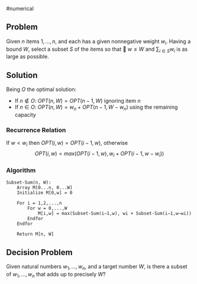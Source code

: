 #numerical
## Problem
Given $n$ items ${1, . . . , n}$, and each has a given nonnegative weight $w_i$. Having a bound $W$, select a subset $S$ of the items so that  $w ≤ W$ and $\sum_{i\in S}{w_i}$ is as large as possible.
## Solution
Being $O$ the optimal solution:
- If $n \notin O$: $OPT(n, W) = OPT(n − 1, W)$ ignoring item $n$
- If $n∈O$: $OPT(n,W)=w_n+OPT(n−1,W−w_n)$ using the remaining capacity
### Recurrence Relation
If $w < w_i$ then $OPT(i, w) = OPT(i − 1, w)$, otherwise $$OPT(i,w)=max(OPT(i−1,w),w_i +OPT(i−1,w−w_i))$$
### Algorithm
```
Subset-Sum(n, W):
	Array M[0...n, 0...W]  
	Initialize M[0,w] = 0
	
	For i = 1,2,...,n
		For w = 0,...,W
			M[i,w] = max(Subset-Sum(i−1,w), wi + Subset-Sum(i−1,w−wi))
	    Endfor
	Endfor

	Return M[n, W]
```
## Decision Problem
Given natural numbers $w_1, . . . , w_n$, and a target number $W$, is there a subset of ${w_1, . . . , w_n}$ that adds up to precisely $W$?